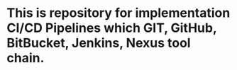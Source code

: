 # This is repository for implementation CI/CD Pipelines which GIT, GitHub, BitBucket, Jenkins, Nexus tool chain.
